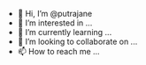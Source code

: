 - 👋 Hi, I’m @putrajane
- 👀 I’m interested in ...
- 🌱 I’m currently learning ...
- 💞️ I’m looking to collaborate on ...
- 📫 How to reach me ...

<!---
putrajane/putrajane is a ✨ special ✨ repository because its `README.md` (this file) appears on your GitHub profile.
You can click the Preview link to take a look at your changes.
--->
